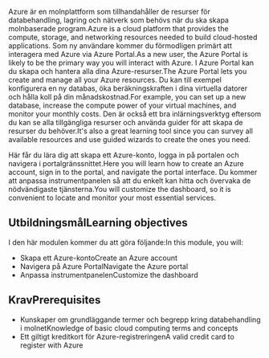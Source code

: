 <span data-ttu-id="481f8-101">Azure är en molnplattform som tillhandahåller de resurser för databehandling, lagring och nätverk som behövs när du ska skapa molnbaserade program.</span><span class="sxs-lookup"><span data-stu-id="481f8-101">Azure is a cloud platform that provides the compute, storage, and networking resources needed to build cloud-hosted applications.</span></span> <span data-ttu-id="481f8-102">Som ny användare kommer du förmodligen primärt att interagera med Azure via Azure Portal.</span><span class="sxs-lookup"><span data-stu-id="481f8-102">As a new user, the Azure Portal is likely to be the primary way you will interact with Azure.</span></span> <span data-ttu-id="481f8-103">I Azure Portal kan du skapa och hantera alla dina Azure-resurser.</span><span class="sxs-lookup"><span data-stu-id="481f8-103">The Azure Portal lets you create and manage all your Azure resources.</span></span> <span data-ttu-id="481f8-104">Du kan till exempel konfigurera en ny databas, öka beräkningskraften i dina virtuella datorer och hålla koll på din månadskostnad.</span><span class="sxs-lookup"><span data-stu-id="481f8-104">For example, you can set up a new database, increase the compute power of your virtual machines, and monitor your monthly costs.</span></span> <span data-ttu-id="481f8-105">Den är också ett bra inlärningsverktyg eftersom du kan se alla tillgängliga resurser och använda guider för att skapa de resurser du behöver.</span><span class="sxs-lookup"><span data-stu-id="481f8-105">It's also a great learning tool since you can survey all available resources and use guided wizards to create the ones you need.</span></span>

<span data-ttu-id="481f8-106">Här får du lära dig att skapa ett Azure-konto, logga in på portalen och navigera i portalgränssnittet.</span><span class="sxs-lookup"><span data-stu-id="481f8-106">Here you will learn how to create an Azure account, sign in to the portal, and navigate the portal interface.</span></span> <span data-ttu-id="481f8-107">Du kommer att anpassa instrumentpanelen så att du enkelt kan hitta och övervaka de nödvändigaste tjänsterna.</span><span class="sxs-lookup"><span data-stu-id="481f8-107">You will customize the dashboard, so it is convenient to locate and monitor your most essential services.</span></span>

## <a name="learning-objectives"></a><span data-ttu-id="481f8-108">Utbildningsmål</span><span class="sxs-lookup"><span data-stu-id="481f8-108">Learning objectives</span></span>

<span data-ttu-id="481f8-109">I den här modulen kommer du att göra följande:</span><span class="sxs-lookup"><span data-stu-id="481f8-109">In this module, you will:</span></span>

- <span data-ttu-id="481f8-110">Skapa ett Azure-konto</span><span class="sxs-lookup"><span data-stu-id="481f8-110">Create an Azure account</span></span>
- <span data-ttu-id="481f8-111">Navigera på Azure Portal</span><span class="sxs-lookup"><span data-stu-id="481f8-111">Navigate the Azure portal</span></span>
- <span data-ttu-id="481f8-112">Anpassa instrumentpanelen</span><span class="sxs-lookup"><span data-stu-id="481f8-112">Customize the dashboard</span></span>

## <a name="prerequisites"></a><span data-ttu-id="481f8-113">Krav</span><span class="sxs-lookup"><span data-stu-id="481f8-113">Prerequisites</span></span>

- <span data-ttu-id="481f8-114">Kunskaper om grundläggande termer och begrepp kring databehandling i molnet</span><span class="sxs-lookup"><span data-stu-id="481f8-114">Knowledge of basic cloud computing terms and concepts</span></span>
- <span data-ttu-id="481f8-115">Ett giltigt kreditkort för Azure-registreringen</span><span class="sxs-lookup"><span data-stu-id="481f8-115">A valid credit card to register with Azure</span></span>